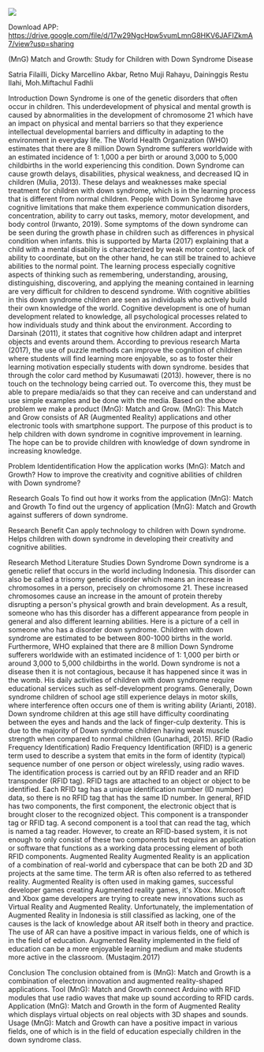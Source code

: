  ![](https://obs.line-scdn.net/0hD3W50CH-GxxqTAy5eWdkS1IaF21ZKgEVSCtWe0lMEikUYAtDAyxIf0gfRDAUfQsYSi8DcxtMFS8SeQwaXw/w644)
 
 Download APP: 
 https://drive.google.com/file/d/17w29NgcHpw5vumLmnG8HKV6JAFIZkmA7/view?usp=sharing
 
 
 (MnG) Match and Growth: Study for Children with Down Syndrome Disease

Satria Filailli, Dicky Marcellino Akbar, Retno Muji Rahayu, Daininggis Restu Ilahi, Moh.Miftachul Fadhli

Introduction
	Down Syndrome is one of the genetic disorders that often occur in children. This underdevelopment of physical and mental growth is caused by abnormalities in the development of chromosome 21 which have an impact on physical and mental barriers so that they experience intellectual developmental barriers and difficulty in adapting to the environment in everyday life. The World Health Organization (WHO) estimates that there are 8 million Down Syndrome sufferers worldwide with an estimated incidence of 1: 1,000 a per birth or around 3,000 to 5,000 childbirths in the world experiencing this condition. Down Syndrome can cause growth delays, disabilities, physical weakness, and decreased IQ in children (Mulia, 2013). These delays and weaknesses make special treatment for children with down syndrome, which is in the learning process that is different from normal children.	 People with Down Syndrome have cognitive limitations that make them experience communication disorders, concentration, ability to carry out tasks, memory, motor development, and body control (Irwanto, 2019). Some symptoms of the down syndrome can be seen during the growth phase in children such as differences in physical condition when infants. this is supported by Marta (2017) explaining that a child with a mental disability is characterized by weak motor control, lack of ability to coordinate, but on the other hand, he can still be trained to achieve abilities to the normal point.  The learning process especially cognitive aspects of thinking such as remembering, understanding, arousing, distinguishing, discovering, and applying the meaning contained in learning are very difficult for children to descend syndrome. With cognitive abilities in this down syndrome children are seen as individuals who actively build their own knowledge of the world. Cognitive development is one of human development related to knowledge, all psychological processes related to how individuals study and think about the environment. According to Darsinah (2011), it states that cognitive how children adapt and interpret objects and events around them.
According to previous research Marta (2017), the use of puzzle methods can improve the cognition of children where students will find learning more enjoyable, so as to foster their learning motivation especially students with down syndrome. besides that through the color card method by Kusumawati (2013). however, there is no touch on the technology being carried out. To overcome this, they must be able to prepare media/aids so that they can receive and can understand and use simple examples and be done with the media.
Based on the above problem we make a product (MnG): Match and Grow. (MnG): This Match and Grow consists of AR (Augmented Reality) applications and other electronic tools with smartphone support. The purpose of this product is to help children with down syndrome in cognitive improvement in learning. The hope can be to provide children with knowledge of down syndrome in increasing knowledge.

Problem Identidentification
How the application works (MnG): Match and Growth?
How to improve the creativity and cognitive abilities of children with Down syndrome?

Research Goals
To find out how it works from the application (MnG): Match and Growth
To find out the urgency of application (MnG): Match and Growth against sufferers of down syndrome.

Research Benefit
Can apply technology to children with Down syndrome.
Helps children with down syndrome in developing their creativity and cognitive abilities.

Research Method
Literature Studies
Down Syndrome
Down syndrome is a genetic relief that occurs in the world including Indonesia. This disorder can also be called a trisomy genetic disorder which means an increase in chromosomes in a person, precisely on chromosome 21. These increased chromosomes cause an increase in the amount of protein thereby disrupting a person's physical growth and brain development. As a result, someone who has this disorder has a different appearance from people in general and also different learning abilities. Here is a picture of a cell in someone who has a disorder down syndrome.
Children with down syndrome are estimated to be between 800-1000 births in the world. Furthermore, WHO explained that there are 8 million Down Syndrome sufferers worldwide with an estimated incidence of 1: 1,000 per birth or around 3,000 to 5,000 childbirths in the world. Down syndrome is not a disease then it is not contagious, because it has happened since it was in the womb. His daily activities of children with down syndrome require educational services such as self-development programs. Generally, Down syndrome children of school age still experience delays in motor skills, where interference often occurs one of them is writing ability (Arianti, 2018). Down syndrome children at this age still have difficulty coordinating between the eyes and hands and the lack of finger-culp dexterity. This is due to the majority of Down syndrome children having weak muscle strength when compared to normal children (Gunarhadi, 2015).
RFID (Radio Frequency Identification)
	Radio Frequency Identification (RFID) is a generic term used to describe a system that emits in the form of identity (typical) sequence number of one person or object wirelessly, using radio waves. The identification process is carried out by an RFID reader and an RFID transponder (RFID tag). RFID tags are attached to an object or object to be identified. Each RFID tag has a unique identification number (ID number) data, so there is no RFID tag that has the same ID number. In general, RFID has two components, the first component, the electronic object that is brought closer to the recognized object. This component is a transponder tag or RFID tag. A second component is a tool that can read the tag, which is named a tag reader. However, to create an RFID-based system, it is not enough to only consist of these two components but requires an application or software that functions as a working data processing element of both RFID components.
Augmented Reality
Augmented Reality is an application of a combination of real-world and cyberspace that can be both 2D and 3D projects at the same time. The term AR is often also referred to as tethered reality. Augmented Reality is often used in making games, successful developer games creating Augmented reality games, it's Xbox. Microsoft and Xbox game developers are trying to create new innovations such as Virtual Reality and Augmented Reality. Unfortunately, the implementation of Augmented Reality in Indonesia is still classified as lacking, one of the causes is the lack of knowledge about AR itself both in theory and practice. The use of AR can have a positive impact in various fields, one of which is in the field of education. Augmented Reality implemented in the field of education can be a more enjoyable learning medium and make students more active in the classroom. (Mustaqim.2017)


Conclusion
	The conclusion obtained from is (MnG): Match and Growth is a combination of electron innovation and augmented reality-shaped applications. Tool (MnG): Match and Growth connect Arduino with RFID modules that use radio waves that make up sound according to RFID cards. Application (MnG): Match and Growth in the form of Augmented Reality which displays virtual objects on real objects with 3D shapes and sounds. Usage (MnG): Match and Growth can have a positive impact in various fields, one of which is in the field of education especially children in the down syndrome class.

